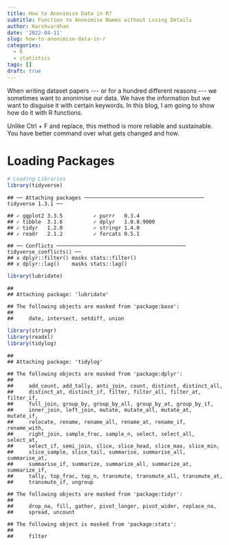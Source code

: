 ```yaml
---
title: How to Anonimise Data in R?
subtitle: Function to Anonimise Names without Losing Details
author: Harshvardhan
date: '2022-04-11'
slug: how-to-anonimise-data-in-r
categories:
  - R
  - statistics
tags: []
draft: true
---
```


When writing dataset papers --- or for a hundred different reasons --- we sometimes want to anonimise our data. We have the information but we want to disguise it with certain keywords. In this blog, I am going to show how do it with R functions.

Unlike Ctrl + F and replace, this method is more reliable and sustainable. You have better command over what gets changed and how.

# Loading Packages


```r
# Loading Libraries
library(tidyverse)
```

```
## ── Attaching packages ─────────────────────────────────────── tidyverse 1.3.1 ──
```

```
## ✓ ggplot2 3.3.5          ✓ purrr   0.3.4     
## ✓ tibble  3.1.6          ✓ dplyr   1.0.8.9000
## ✓ tidyr   1.2.0          ✓ stringr 1.4.0     
## ✓ readr   2.1.2          ✓ forcats 0.5.1
```

```
## ── Conflicts ────────────────────────────────────────── tidyverse_conflicts() ──
## x dplyr::filter() masks stats::filter()
## x dplyr::lag()    masks stats::lag()
```

```r
library(lubridate)
```

```
## 
## Attaching package: 'lubridate'
```

```
## The following objects are masked from 'package:base':
## 
##     date, intersect, setdiff, union
```

```r
library(stringr)
library(readxl)
library(tidylog)
```

```
## 
## Attaching package: 'tidylog'
```

```
## The following objects are masked from 'package:dplyr':
## 
##     add_count, add_tally, anti_join, count, distinct, distinct_all,
##     distinct_at, distinct_if, filter, filter_all, filter_at, filter_if,
##     full_join, group_by, group_by_all, group_by_at, group_by_if,
##     inner_join, left_join, mutate, mutate_all, mutate_at, mutate_if,
##     relocate, rename, rename_all, rename_at, rename_if, rename_with,
##     right_join, sample_frac, sample_n, select, select_all, select_at,
##     select_if, semi_join, slice, slice_head, slice_max, slice_min,
##     slice_sample, slice_tail, summarise, summarise_all, summarise_at,
##     summarise_if, summarize, summarize_all, summarize_at, summarize_if,
##     tally, top_frac, top_n, transmute, transmute_all, transmute_at,
##     transmute_if, ungroup
```

```
## The following objects are masked from 'package:tidyr':
## 
##     drop_na, fill, gather, pivot_longer, pivot_wider, replace_na,
##     spread, uncount
```

```
## The following object is masked from 'package:stats':
## 
##     filter
```

